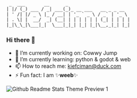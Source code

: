 ```
 _  ___       __      _
| |/ (_) ___ / _| ___(_)_ __ ___   __ _ _ __
| ' /| |/ _ \ |_ / __| | '_ ` _ \ / _` | '_ \
| . \| |  __/  _| (__| | | | | | | (_| | | | |
|_|\_\_|\___|_|  \___|_|_| |_| |_|\__,_|_| |_|
```
### Hi there 👋

- 🔭 I’m currently working on: Cowwy Jump
- 🌱 I’m currently learning: python & godot & web
- 📫 How to reach me: kiefciman@duck.com
- ⚡ Fun fact: I am ✨**weeb**✨

![Github Readme Stats Theme Preview 1](https://github-readme-stats.vercel.app/api?username=Kiefciman&show_icons=true&bg_color=161320&text_color=D9E0EE&icon_color=DDB6F2&title_color=96CDFB)
